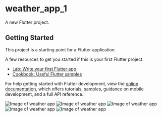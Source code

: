 # weather_app_1

A new Flutter project.

## Getting Started

This project is a starting point for a Flutter application.

A few resources to get you started if this is your first Flutter project:

- [Lab: Write your first Flutter app](https://docs.flutter.dev/get-started/codelab)
- [Cookbook: Useful Flutter samples](https://docs.flutter.dev/cookbook)

For help getting started with Flutter development, view the
[online documentation](https://docs.flutter.dev/), which offers tutorials,
samples, guidance on mobile development, and a full API reference.

<img src="./WeatherAppImages/localhost_58203_(Samsung Galaxy S20 Ultra).png" alt="Image of weather app"/> 
<img src="./WeatherAppImages/localhost_58203_(Samsung Galaxy S20 Ultra) (1).png" alt="Image of weather app"/>
<img src="./WeatherAppImages/localhost_58203_(Samsung Galaxy S20 Ultra) (2).png" alt="Image of weather app"/>
<img src="./WeatherAppImages/localhost_58203_(Samsung Galaxy S20 Ultra) (3).png" alt="Image of weather app"/>
<img src="./WeatherAppImages/localhost_58203_(Samsung Galaxy S20 Ultra) (4).png" alt="Image of weather app"/>